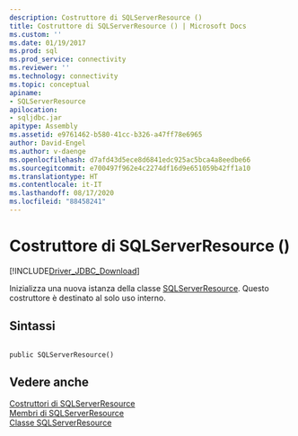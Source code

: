 ```yaml
---
description: Costruttore di SQLServerResource ()
title: Costruttore di SQLServerResource () | Microsoft Docs
ms.custom: ''
ms.date: 01/19/2017
ms.prod: sql
ms.prod_service: connectivity
ms.reviewer: ''
ms.technology: connectivity
ms.topic: conceptual
apiname:
- SQLServerResource
apilocation:
- sqljdbc.jar
apitype: Assembly
ms.assetid: e9761462-b580-41cc-b326-a47ff78e6965
author: David-Engel
ms.author: v-daenge
ms.openlocfilehash: d7afd43d5ece8d6841edc925ac5bca4a8eedbe66
ms.sourcegitcommit: e700497f962e4c2274df16d9e651059b42ff1a10
ms.translationtype: HT
ms.contentlocale: it-IT
ms.lasthandoff: 08/17/2020
ms.locfileid: "88458241"
---
```

# <a name="sqlserverresource-constructor-"></a>Costruttore di SQLServerResource ()
[!INCLUDE[Driver_JDBC_Download](../../../includes/driver_jdbc_download.md)]

  Inizializza una nuova istanza della classe [SQLServerResource](../../../connect/jdbc/reference/sqlserverresource-class.md). Questo costruttore è destinato al solo uso interno.  
  
## <a name="syntax"></a>Sintassi  
  
```  
  
public SQLServerResource()  
```  
  
## <a name="see-also"></a>Vedere anche  
 [Costruttori di SQLServerResource](../../../connect/jdbc/reference/sqlserverresource-constructors.md)   
 [Membri di SQLServerResource](../../../connect/jdbc/reference/sqlserverresource-members.md)   
 [Classe SQLServerResource](../../../connect/jdbc/reference/sqlserverresource-class.md)  
  
  
